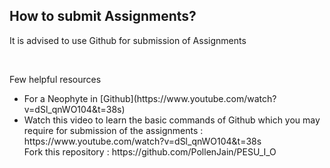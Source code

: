 <h2> How to submit Assignments? </h2>
<p> It is advised to use Github for submission of Assignments </p><br>
<p> Few helpful resources </p>
<ul>
<li> For a Neophyte in [Github](https://www.youtube.com/watch?v=dSl_qnWO104&t=38s)</li>
<li> Watch this video to learn the basic commands of Github which you may require for submission of the assignments : https://www.youtube.com/watch?v=dSl_qnWO104&t=38s<br>
Fork this repository : https://github.com/PollenJain/PESU_I_O </li>
